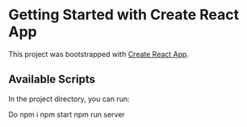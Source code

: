 # Getting Started with Create React App

This project was bootstrapped with [Create React App](https://github.com/facebook/create-react-app).

## Available Scripts

In the project directory, you can run:

Do
npm i
npm start
npm run server




